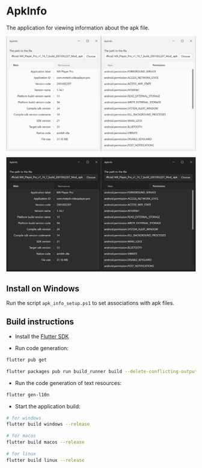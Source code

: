 # ApkInfo

The application for viewing information about the apk file.

![ApkInfo screenshot](img/apk_info_light.jpg)

![ApkInfo screenshot](img/apk_info_dark.jpg)

## Install on Windows

Run the script `apk_info_setup.ps1` to set associations with apk files.

## Build instructions

- Install the [Flutter SDK](https://docs.flutter.dev/get-started/install)

- Run code generation:

```bash
flutter pub get
```

```bash
flutter packages pub run build_runner build --delete-conflicting-outputs
```

- Run the code generation of text resources:

```bash
flutter gen-l10n
```

- Start the application build:

```bash
# for windows
flutter build windows --release
```

```bash
# for macos
flutter build macos --release
```

```bash
# for linux
flutter build linux --release
```

